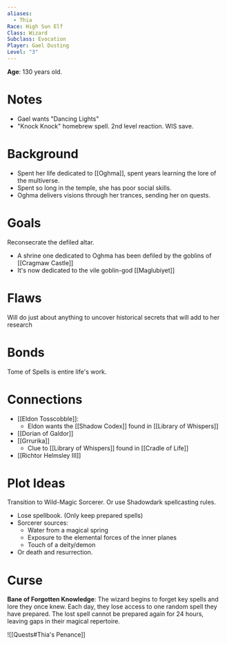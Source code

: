 ```yaml
---
aliases:
  - Thia
Race: High Sun Elf
Class: Wizard
Subclass: Evocation
Player: Gael Dusting
Level: "3"
---
```

**Age**: 130 years old.
# Notes
- Gael wants "Dancing Lights"
- "Knock Knock" homebrew spell. 2nd level reaction. WIS save.
# Background
- Spent her life dedicated to [[Oghma]], spent years learning the lore of the multiverse.
- Spent so long in the temple, she has poor social skills.
- Oghma delivers visions through her trances, sending her on quests.
# Goals
Reconsecrate the defiled altar.
- A shrine one dedicated to Oghma has been defiled by the goblins of [[Cragmaw Castle]]
- It's now dedicated to the vile goblin-god [[Maglubiyet]]
# Flaws
Will do just about anything to uncover historical secrets that will add to her research
# Bonds
Tome of Spells is entire life's work.
# Connections
- [[Eldon Tosscobble]]:
	- Eldon wants the [[Shadow Codex]] found in [[Library of Whispers]]
- [[Dorian of Galdor]]
- [[Grrurika]]
	- Clue to [[Library of Whispers]] found in [[Cradle of Life]]
- [[Richtor Helmsley III]]
# Plot Ideas
Transition to Wild-Magic Sorcerer. Or use Shadowdark spellcasting rules.
- Lose spellbook. (Only keep prepared spells)
- Sorcerer sources:
	- Water from a magical spring
	- Exposure to the elemental forces of the inner planes
	- Touch of a deity/demon
- Or death and resurrection.
# Curse
**Bane of Forgotten Knowledge**: The wizard begins to forget key spells and lore they once knew. Each day, they lose access to one random spell they have prepared. The lost spell cannot be prepared again for 24 hours, leaving gaps in their magical repertoire.

![[Quests#Thia's Penance]]